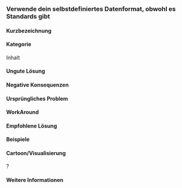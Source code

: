 ### Verwende dein selbstdefiniertes Datenformat, obwohl es Standards gibt

#### Kurzbezeichnung

####  Kategorie
Inhalt

#### Ungute Lösung

#### Negative Konsequenzen

#### Ursprüngliches Problem

####  WorkAround


#### Empfohlene Lösung

#### Beispiele

####  Cartoon/Visualisierung
?

#### Weitere Informationen